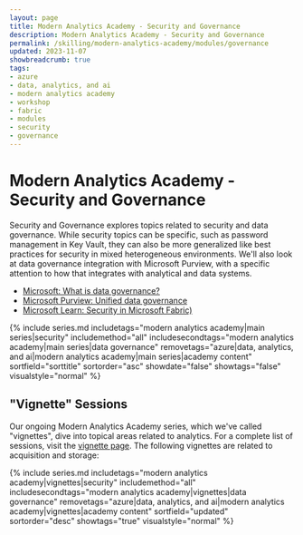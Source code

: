 ```yaml
---
layout: page
title: Modern Analytics Academy - Security and Governance
description: Modern Analytics Academy - Security and Governance
permalink: /skilling/modern-analytics-academy/modules/governance
updated: 2023-11-07
showbreadcrumb: true
tags:
- azure
- data, analytics, and ai
- modern analytics academy
- workshop
- fabric
- modules
- security
- governance
---
```


# Modern Analytics Academy - Security and Governance

Security and Governance explores topics related to security and data governance. While security topics can be specific, such as password management in Key Vault, they can also be more generalized like best practices for security in mixed heterogeneous environments. We'll also look at data governance integration with Microsoft Purview, with a specific attention to how that integrates with analytical and data systems. 

* [Microsoft: What is data governance?](https://azure.microsoft.com/en-us/resources/cloud-computing-dictionary/what-is-a-data-governance/)
* [Microsoft Purview: Unified data governance](https://azure.microsoft.com/en-us/products/purview)
* [Microsoft Learn: Security in Microsoft Fabric)](https://learn.microsoft.com/en-us/fabric/security/security-overview)

{% include series.md 
    includetags="modern analytics academy|main series|security" includemethod="all" 
    includesecondtags="modern analytics academy|main series|data governance" 
    removetags="azure|data, analytics, and ai|modern analytics academy|main series|academy content" 
    sortfield="sorttitle" sortorder="asc" showdate="false" showtags="false"
    visualstyle="normal"
%}

## "Vignette" Sessions 

Our ongoing Modern Analytics Academy series, which we've called "vignettes", dive into topical areas related to analytics. For a complete list of sessions, visit the 
[vignette page](/PartnerResources/skilling/modern-analytics-academy/vignettes). The following vignettes are related to acquisition and storage:

{% include series.md 
    includetags="modern analytics academy|vignettes|security" includemethod="all" 
    includesecondtags="modern analytics academy|vignettes|data governance" 
    removetags="azure|data, analytics, and ai|modern analytics academy|vignettes|academy content" 
    sortfield="updated" sortorder="desc" showtags="true"
    visualstyle="normal"
%}
